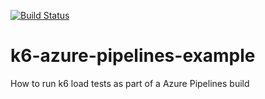 [![Build Status](https://dev.azure.com/k6-devops/developers/_apis/build/status/loadimpact.k6-azure-pipelines-example?branchName=master)](https://dev.azure.com/k6-devops/developers/_build/latest?definitionId=2&branchName=master)

# k6-azure-pipelines-example
How to run k6 load tests as part of a Azure Pipelines build
